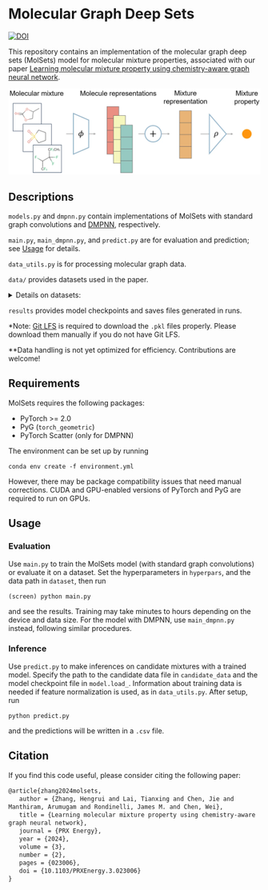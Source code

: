 # Molecular Graph Deep Sets

[![DOI](https://zenodo.org/badge/724243554.svg)](https://zenodo.org/doi/10.5281/zenodo.11068425)

This repository contains an implementation of the molecular graph deep sets (MolSets) model for molecular mixture properties, associated with our paper [Learning molecular mixture property using chemistry-aware graph neural network](https://doi.org/10.1103/PRXEnergy.3.023006).

![Model architecture](MolSets_architecture.webp)

## Descriptions
`models.py` and `dmpnn.py` contain implementations of MolSets with standard graph convolutions and [DMPNN](https://github.com/itakigawa/pyg_chemprop), respectively.

`main.py`, `main_dmpnn.py`, and `predict.py` are for evaluation and prediction; see [Usage](#Usage) for details.

`data_utils.py` is for processing molecular graph data.

`data/` provides datasets used in the paper. 

<details>
  <summary>
    Details on datasets:
  </summary>
  
- `data_compiled.csv` contains cleaned raw data from the dataset curated in [*ACS Cent. Sci.* 2023, 9, 2, 206–216](https://doi.org/10.1021/acscentsci.2c01123).
- `prepare_data.py` is for processing the raw data, e.g., converting SMILES to graphs.
- `data_list.pkl` contains processed data from the dataset.
  - An integer index;
  - A list of solvent molecular graphs in `torch_geometric.data.Data` format;
  - A list of solvent molecular weights (g/mol);
  - A list of solvent weight fractions;
  - Salt molality (mol/kg);
  - Salt molecular graph;
  - Logarithm conductivity at 298 K (log S/cm).
- `data_df_stats.pkl` organizes the data with some statistics in `pandas.DataFrame` format.
- `all_bin_candidates.pkl` contains the candidates (equal weight binary molecular mixture + 1 m salt) for virtual screening. Organized in the same way as `data_list.pkl`.
  </details>
  
`results` provides model checkpoints and saves files generated in runs.

*Note: [Git LFS](https://git-lfs.com/) is required to download the `.pkl` files properly. Please download them manually if you do not have Git LFS.

**Data handling is not yet optimized for efficiency. Contributions are welcome!

## Requirements
MolSets requires the following packages:
- PyTorch >= 2.0
- PyG (`torch_geometric`)
- PyTorch Scatter (only for DMPNN)

The environment can be set up by running
```
conda env create -f environment.yml
```
However, there may be package compatibility issues that need manual corrections. CUDA and GPU-enabled versions of PyTorch and PyG are required to run on GPUs.

## Usage
### Evaluation
Use `main.py` to train the MolSets model (with standard graph convolutions) or evaluate it on a dataset. Set the hyperparameters in `hyperpars`, and the data path in `dataset`, then run
```
(screen) python main.py
```
and see the results. Training may take minutes to hours depending on the device and data size. For the model with DMPNN, use `main_dmpnn.py` instead, following similar procedures.

### Inference
Use `predict.py` to make inferences on candidate mixtures with a trained model. Specify the path to the candidate data file in `candidate_data` and the model checkpoint file in `model.load_`. Information about training data is needed if feature normalization is used, as in `data_utils.py`.
After setup, run
```
python predict.py
```
and the predictions will be written in a `.csv` file.

## Citation
If you find this code useful, please consider citing the following paper:
```
@article{zhang2024molsets,
   author = {Zhang, Hengrui and Lai, Tianxing and Chen, Jie and Manthiram, Arumugam and Rondinelli, James M. and Chen, Wei},
   title = {Learning molecular mixture property using chemistry-aware graph neural network},
   journal = {PRX Energy},
   year = {2024},
   volume = {3},
   number = {2},
   pages = {023006},
   doi = {10.1103/PRXEnergy.3.023006}
}
```
